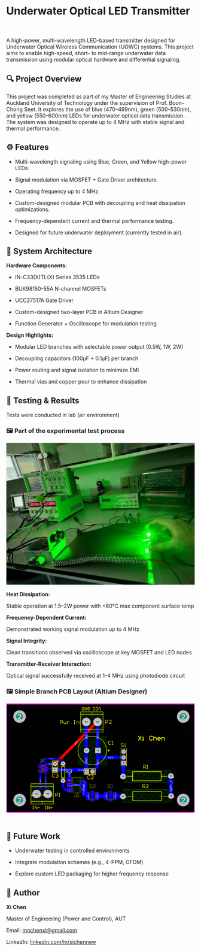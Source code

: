 
# Underwater Optical LED Transmitter          

A high-power, multi-wavelength LED-based transmitter designed for Underwater Optical Wireless Communication (UOWC) systems. This project aims to enable high-speed, short- to mid-range underwater data transmission using modular optical hardware and differential signaling.          

## 🔍 Project Overview    

This project was completed as part of my Master of Engineering Studies at Auckland University of Technology under the supervision of Prof. Boon-Chong Seet. It explores the use of blue (470–499nm), green (500–530nm), and yellow (550–600nm) LEDs for underwater optical data transmission. The system was designed to operate up to 4 MHz with stable signal and thermal performance.                

## ⚙️ Features  

* Multi-wavelength signaling using Blue, Green, and Yellow high-power LEDs.  

* Signal modulation via MOSFET + Gate Driver architecture.      

* Operating frequency up to 4 MHz.      

* Custom-designed modular PCB with decoupling and heat dissipation optimizations.    

* Frequency-dependent current and thermal performance testing.    

* Designed for future underwater deployment (currently tested in air).  

## 🧩 System Architecture  

**Hardware Components:**         

* IN-C33(X)TL(X) Series 3535 LEDs

* BUK98150-55A N-channel MOSFETs      

* UCC27517A Gate Driver      

* Custom-designed two-layer PCB in Altium Designer    

* Function Generator + Oscilloscope for modulation testing    

**Design Highlights:**

* Modular LED branches with selectable power output (0.5W, 1W, 2W)  

* Decoupling capacitors (100μF + 0.1μF) per branch  

* Power routing and signal isolation to minimize EMI  

* Thermal vias and copper pour to enhance dissipation      

## 🔬 Testing & Results  

Tests were conducted in lab (air environment)
### 🖼️ Part of the experimental test process  
![SIMPLEPCB](PROCESS.png)

**Heat Dissipation:**  

Stable operation at 1.5–2W power with <80°C max component surface temp

**Frequency-Dependent Current:**    

Demonstrated working signal modulation up to 4 MHz  

**Signal Integrity:**  

Clean transitions observed via oscilloscope at key MOSFET and LED nodes

**Transmitter-Receiver Interaction:**      

Optical signal successfully received at 1–4 MHz using photodiode circuit    

### 🖼️ Simple Branch PCB Layout (Altium Designer)  
![SIMPLEPCB](SIMPLEPCB.png)  

## 🚀 Future Work  

* Underwater testing in controlled environments        

* Integrate modulation schemes (e.g., 4-PPM, OFDM)    

* Explore custom LED packaging for higher frequency response


## 👤 Author

**Xi Chen**   

Master of Engineering (Power and Control), AUT

Email: mnchenxi@gmail.com

LinkedIn: [linkedin.com/in/xichennew](https://linkedin.com/in/xichennew)  
